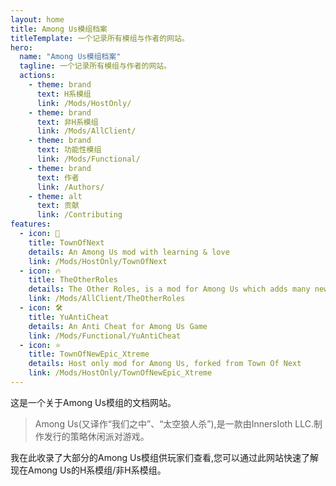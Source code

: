 ```yaml
---
layout: home
title: Among Us模组档案
titleTemplate: 一个记录所有模组与作者的网站。
hero:
  name: "Among Us模组档案"
  tagline: 一个记录所有模组与作者的网站。
  actions:
    - theme: brand
      text: H系模组
      link: /Mods/HostOnly/
    - theme: brand
      text: 非H系模组
      link: /Mods/AllClient/
    - theme: brand
      text: 功能性模组
      link: /Mods/Functional/
    - theme: brand
      text: 作者
      link: /Authors/
    - theme: alt
      text: 贡献
      link: /Contributing
features:
  - icon: 🌿
    title: TownOfNext
    details: An Among Us mod with learning & love
    link: /Mods/HostOnly/TownOfNext
  - icon: 🔥
    title: TheOtherRoles
    details: The Other Roles, is a mod for Among Us which adds many new roles, new Settings and new Custom Hats to the game.
    link: /Mods/AllClient/TheOtherRoles
  - icon: 🛠️
    title: YuAntiCheat
    details: An Anti Cheat for Among Us Game
    link: /Mods/Functional/YuAntiCheat
  - icon: ⭐️
    title: TownOfNewEpic_Xtreme
    details: Host only mod for Among Us, forked from Town Of Next
    link: /Mods/HostOnly/TownOfNewEpic_Xtreme
---
```

<!--不要在其它语言显示这个提示,请在其它语言注释他。
爱发电尚不支持PayPal,Visa等其它支付方式。
> [!IMPORTANT] QingFeng入驻爱发电辣~
> 我需要赞助才能给服务器续费……所以金主大大们能给点打赏吗?(星星眼)<br>
> 请[点击此处访问赞助页面](/donate)了解更多。-->

这是一个关于Among Us模组的文档网站。
> Among Us(又译作“我们之中”、“太空狼人杀”),是一款由Innersloth LLC.制作发行的策略休闲派对游戏。

我在此收录了大部分的Among Us模组供玩家们查看,您可以通过此网站快速了解现在Among Us的H系模组/非H系模组。
